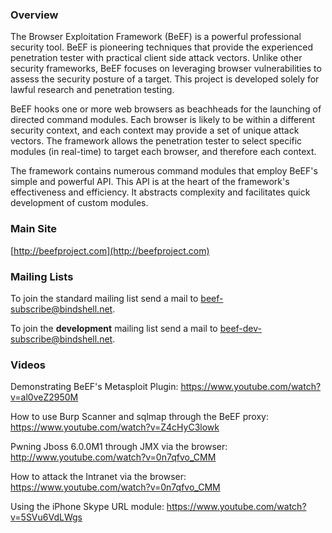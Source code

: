 ### Overview ###

The Browser Exploitation Framework (BeEF) is a powerful professional security tool. BeEF is pioneering techniques that provide the experienced penetration tester with practical client side attack vectors. Unlike other security frameworks, BeEF focuses on leveraging browser vulnerabilities to assess the security posture of a target. This project is developed solely for lawful research and penetration testing.

BeEF hooks one or more web browsers as beachheads for the launching of directed command modules. Each browser is likely to be within a different security context, and each context may provide a set of unique attack vectors. The framework allows the penetration tester to select specific modules (in real-time) to target each browser, and therefore each context.

The framework contains numerous command modules that employ BeEF's simple and powerful API. This API is at the heart of the framework's effectiveness and efficiency. It abstracts complexity and facilitates quick development of custom modules.

### Main Site ###

[http://beefproject.com](http://beefproject.com)

### Mailing Lists ###

To join the standard mailing list send a mail to beef-subscribe@bindshell.net.

To join the **development** mailing list send a mail to beef-dev-subscribe@bindshell.net.

### Videos ###

Demonstrating BeEF's Metasploit Plugin: https://www.youtube.com/watch?v=al0veZ2950M

How to use Burp Scanner and sqlmap through the BeEF proxy: https://www.youtube.com/watch?v=Z4cHyC3lowk

Pwning Jboss 6.0.0M1 through JMX via the browser: http://www.youtube.com/watch?v=0n7qfvo_CMM

How to attack the Intranet via the browser: https://www.youtube.com/watch?v=0n7qfvo_CMM

Using the iPhone Skype URL module: https://www.youtube.com/watch?v=5SVu6VdLWgs